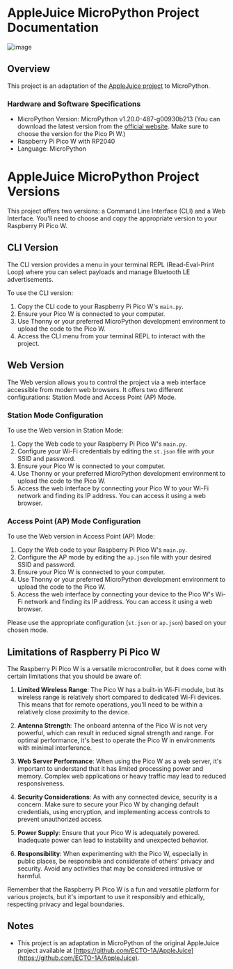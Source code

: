 # AppleJuice MicroPython Project Documentation

![image](https://github.com/0day1day/AppleJuice/assets/2527187/95744551-9305-4660-9c5b-4f3e25c447be)

## Overview

This project is an adaptation of the [AppleJuice project](https://github.com/ECTO-1A/AppleJuice) to MicroPython.
### Hardware and Software Specifications

- MicroPython Version: MicroPython v1.20.0-487-g00930b213 (You can download the latest version from the [official website](https://micropython.org/). Make sure to choose the version for the Pico Pi W.)
- Raspberry Pi Pico W with RP2040
- Language: MicroPython

# AppleJuice MicroPython Project Versions

This project offers two versions: a Command Line Interface (CLI) and a Web Interface. You'll need to choose and copy the appropriate version to your Raspberry Pi Pico W.

## CLI Version

The CLI version provides a menu in your terminal REPL (Read-Eval-Print Loop) where you can select payloads and manage Bluetooth LE advertisements.

To use the CLI version:

1. Copy the CLI code to your Raspberry Pi Pico W's `main.py`.
2. Ensure your Pico W is connected to your computer.
3. Use Thonny or your preferred MicroPython development environment to upload the code to the Pico W.
4. Access the CLI menu from your terminal REPL to interact with the project.

## Web Version

The Web version allows you to control the project via a web interface accessible from modern web browsers. It offers two different configurations: Station Mode and Access Point (AP) Mode.

### Station Mode Configuration

To use the Web version in Station Mode:

1. Copy the Web code to your Raspberry Pi Pico W's `main.py`.
2. Configure your Wi-Fi credentials by editing the `st.json` file with your SSID and password.
3. Ensure your Pico W is connected to your computer.
4. Use Thonny or your preferred MicroPython development environment to upload the code to the Pico W.
5. Access the web interface by connecting your Pico W to your Wi-Fi network and finding its IP address. You can access it using a web browser.

### Access Point (AP) Mode Configuration

To use the Web version in Access Point (AP) Mode:

1. Copy the Web code to your Raspberry Pi Pico W's `main.py`.
2. Configure the AP mode by editing the `ap.json` file with your desired SSID and password.
3. Ensure your Pico W is connected to your computer.
4. Use Thonny or your preferred MicroPython development environment to upload the code to the Pico W.
5. Access the web interface by connecting your device to the Pico W's Wi-Fi network and finding its IP address. You can access it using a web browser.

Please use the appropriate configuration (`st.json` or `ap.json`) based on your chosen mode.
## Limitations of Raspberry Pi Pico W

The Raspberry Pi Pico W is a versatile microcontroller, but it does come with certain limitations that you should be aware of:

1. **Limited Wireless Range**: The Pico W has a built-in Wi-Fi module, but its wireless range is relatively short compared to dedicated Wi-Fi devices. This means that for remote operations, you'll need to be within a relatively close proximity to the device.

2. **Antenna Strength**: The onboard antenna of the Pico W is not very powerful, which can result in reduced signal strength and range. For optimal performance, it's best to operate the Pico W in environments with minimal interference.

3. **Web Server Performance**: When using the Pico W as a web server, it's important to understand that it has limited processing power and memory. Complex web applications or heavy traffic may lead to reduced responsiveness.

4. **Security Considerations**: As with any connected device, security is a concern. Make sure to secure your Pico W by changing default credentials, using encryption, and implementing access controls to prevent unauthorized access.

5. **Power Supply**: Ensure that your Pico W is adequately powered. Inadequate power can lead to instability and unexpected behavior.

6. **Responsibility**: When experimenting with the Pico W, especially in public places, be responsible and considerate of others' privacy and security. Avoid any activities that may be considered intrusive or harmful.

Remember that the Raspberry Pi Pico W is a fun and versatile platform for various projects, but it's important to use it responsibly and ethically, respecting privacy and legal boundaries.

## Notes

- This project is an adaptation in MicroPython of the original AppleJuice project available at [https://github.com/ECTO-1A/AppleJuice](https://github.com/ECTO-1A/AppleJuice).
